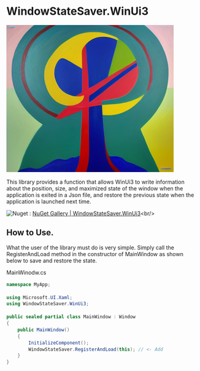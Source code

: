 # WindowStateSaver.WinUi3

![](./images/icon.png)

This library provides a function that allows WinUi3 to write information about the position, size, and maximized state of the window when the application is exited in a Json file, and restore the previous state when the application is launched next time.

![Nuget](https://img.shields.io/nuget/dt/WindowStateSaver.WinUi3?label=Nuget&logo=Nuget&style=social) : [NuGet Gallery | WindowStateSaver.WinUi3]([https://www.nuget.org/packages/EnkuToolkit.Wpf](https://www.nuget.org/packages/WindowStateSaver.WinUi3))<br/>

## How to Use.

What the user of the library must do is very simple. Simply call the RegisterAndLoad method in the constructor of MainWindow as shown below to save and restore the state.

MainWinodw.cs

```c#
namespace MyApp;

using Microsoft.UI.Xaml;
using WindowStateSaver.WinUi3;

public sealed partial class MainWindow : Window
{
    public MainWindow()
    {
        InitializeComponent();
        WindowStateSaver.RegisterAndLoad(this); // <- Add
    }
}
```

